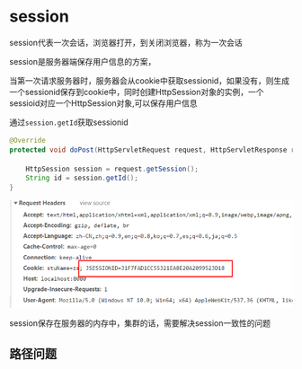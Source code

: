 # session

session代表一次会话，浏览器打开，到关闭浏览器，称为一次会话

session是服务器端保存用户信息的方案，

当第一次请求服务器时，服务器会从cookie中获取sessionid，如果没有，则生成一个sessionid保存到cookie中，同时创建HttpSession对象的实例，一个sessioid对应一个HttpSession对象,可以保存用户信息

通过`session.getId`获取sessionid

```java
@Override
protected void doPost(HttpServletRequest request, HttpServletResponse response) throws ServletException, IOException {

    HttpSession session = request.getSession();
    String id = session.getId();
}
```

![](img/16.png)

session保存在服务器的内存中，集群的话，需要解决session一致性的问题

## 路径问题


